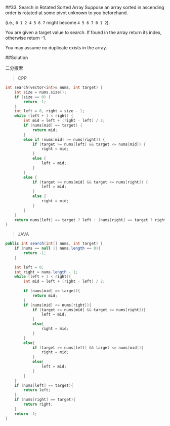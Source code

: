 ##33. Search in Rotated Sorted Array
Suppose an array sorted in ascending order is rotated at some pivot unknown to you beforehand.

(i.e., `0 1 2 4 5 6 7` might become `4 5 6 7 0 1 2`).

You are given a target value to search. If found in the array return its index, otherwise return -1.

You may assume no duplicate exists in the array.

##Solution

二分搜索

>CPP

```cpp
int search(vector<int>& nums, int target) {
    int size = nums.size();
	if (size == 0) {
		return -1;
	}
	int left = 0, right = size - 1;
	while (left + 1 < right) {
		int mid = left + (right - left) / 2;
		if (nums[mid] == target) {
			return mid;
		}
		else if (nums[mid] >= nums[right]) {
			if (target >= nums[left] && target <= nums[mid]) {
				right = mid;
			}
			else {
				left = mid;
			}
		}
		else {
			if (target >= nums[mid] && target <= nums[right]) {
				left = mid;
			}
			else {
				right = mid;
			}
		}
	}
    return nums[left] == target ? left : (nums[right] == target ? right : -1);
}
```

>JAVA

```java
public int search(int[] nums, int target) {
	if (nums == null || nums.length == 0){
		return -1;
	}
	
	int left = 0;
	int right = nums.length - 1;
	while (left + 1 < right){
		int mid = left + (right - left) / 2;
		
		if (nums[mid] == target){
			return mid;
		}
		if (nums[mid] <= nums[right]){
			if (target >= nums[mid] && target <= nums[right]){
				left = mid;
			}
			else{
				right = mid;
			}
		}
		else{
			if (target >= nums[left] && target <= nums[mid]){
				right = mid;
			}
			else{
				left = mid;
			}
		}
	}
	if (nums[left] == target){
		return left;
	}
	if (nums[right] == target){
		return right;
	}
	return -1;
}
```